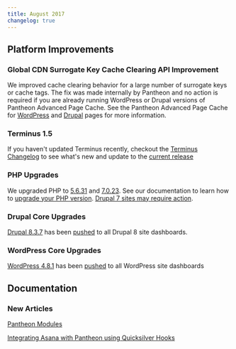 ```yaml
---
title: August 2017
changelog: true
---
```


## Platform Improvements
### Global CDN Surrogate Key Cache Clearing API Improvement 
We improved cache clearing behavior for a large number of surrogate keys or cache tags. The fix was made internally by Pantheon and no action is required if you are already running WordPress or Drupal versions of Pantheon Advanced Page Cache. See the  Pantheon Advanced Page Cache for [WordPress](https://wordpress.org/plugins/pantheon-advanced-page-cache/) and [Drupal](https://www.drupal.org/project/pantheon_advanced_page_cache) pages for more information.

### Terminus 1.5
If you haven't updated Terminus recently, checkout the [Terminus Changelog](https://pantheon.io/docs/terminus/updates/#changelog) to see what's new and update to the [current release](https://pantheon.io/docs/terminus/updates/#update-to-the-current-release-)

### PHP Upgrades
We upgraded PHP to [5.6.31](http://www.php.net/ChangeLog-5.php#5.6.31) and [7.0.23](http://www.php.net/ChangeLog-7.php#7.0.23). See our documentation to learn how to [upgrade your PHP version](https://pantheon.io/docs/php-versions/). [Drupal 7 sites may require action](https://status.pantheon.io/incidents/v81md6cd43b8).

### Drupal Core Upgrades
[Drupal 8.3.7](https://www.drupal.org/project/drupal/releases/8.3.7) has been [pushed](https://github.com/pantheon-systems/drops-8/pull/193) to all Drupal 8 site dashboards.

### WordPress Core Upgrades
[WordPress 4.8.1](https://codex.wordpress.org/Version_4.8.1) has been [pushed](https://github.com/pantheon-systems/WordPress/pull/130) to all WordPress site dashboards


## Documentation

### New Articles
[Pantheon Modules](https://pantheon.io/docs/modules/)

[Integrating Asana with Pantheon using Quicksilver Hooks](https://pantheon.io/docs/guides/asana/)
